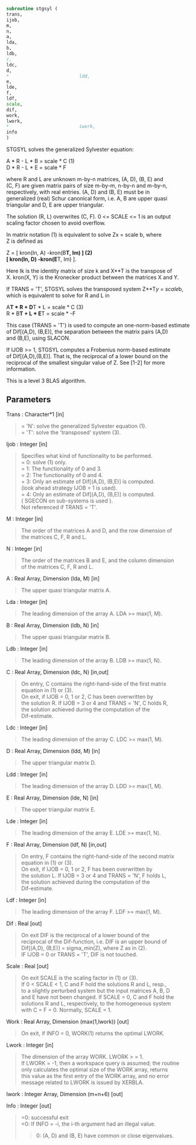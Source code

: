 ```fortran  
subroutine stgsyl (  
trans,  
ijob,  
m,  
n,  
a,  
lda,  
b,  
ldb,  
c,  
ldc,  
d,  
*                          ldd,  
e,  
lde,  
f,  
ldf,  
scale,  
dif,  
work,  
lwork,  
*                          iwork,  
info  
)  
```  
  
STGSYL solves the generalized Sylvester equation:  
  
A * R - L * B = scale * C                 (1)  
D * R - L * E = scale * F  
  
where R and L are unknown m-by-n matrices, (A, D), (B, E) and  
(C, F) are given matrix pairs of size m-by-m, n-by-n and m-by-n,  
respectively, with real entries. (A, D) and (B, E) must be in  
generalized (real) Schur canonical form, i.e. A, B are upper quasi  
triangular and D, E are upper triangular.  
  
The solution (R, L) overwrites (C, F). 0 <= SCALE <= 1 is an output  
scaling factor chosen to avoid overflow.  
  
In matrix notation (1) is equivalent to solve  Zx = scale b, where  
Z is defined as  
  
Z = [ kron(In, A)  -kron(B**T, Im) ]         (2)  
[ kron(In, D)  -kron(E**T, Im) ].  
  
Here Ik is the identity matrix of size k and X**T is the transpose of  
X. kron(X, Y) is the Kronecker product between the matrices X and Y.  
  
If TRANS = 'T', STGSYL solves the transposed system Z**T*y = scale*b,  
which is equivalent to solve for R and L in  
  
A**T * R + D**T * L = scale * C           (3)  
R * B**T + L * E**T = scale * -F  
  
This case (TRANS = 'T') is used to compute an one-norm-based estimate  
of Dif[(A,D), (B,E)], the separation between the matrix pairs (A,D)  
and (B,E), using SLACON.  
  
If IJOB >= 1, STGSYL computes a Frobenius norm-based estimate  
of Dif[(A,D),(B,E)]. That is, the reciprocal of a lower bound on the  
reciprocal of the smallest singular value of Z. See [1-2] for more  
information.  
  
This is a level 3 BLAS algorithm.  
  
## Parameters  
Trans : Character*1 [in]  
> = 'N': solve the generalized Sylvester equation (1).  
> = 'T': solve the 'transposed' system (3).  
  
Ijob : Integer [in]  
> Specifies what kind of functionality to be performed.  
> = 0: solve (1) only.  
> = 1: The functionality of 0 and 3.  
> = 2: The functionality of 0 and 4.  
> = 3: Only an estimate of Dif[(A,D), (B,E)] is computed.  
> (look ahead strategy IJOB  = 1 is used).  
> = 4: Only an estimate of Dif[(A,D), (B,E)] is computed.  
> ( SGECON on sub-systems is used ).  
> Not referenced if TRANS = 'T'.  
  
M : Integer [in]  
> The order of the matrices A and D, and the row dimension of  
> the matrices C, F, R and L.  
  
N : Integer [in]  
> The order of the matrices B and E, and the column dimension  
> of the matrices C, F, R and L.  
  
A : Real Array, Dimension (lda, M) [in]  
> The upper quasi triangular matrix A.  
  
Lda : Integer [in]  
> The leading dimension of the array A. LDA >= max(1, M).  
  
B : Real Array, Dimension (ldb, N) [in]  
> The upper quasi triangular matrix B.  
  
Ldb : Integer [in]  
> The leading dimension of the array B. LDB >= max(1, N).  
  
C : Real Array, Dimension (ldc, N) [in,out]  
> On entry, C contains the right-hand-side of the first matrix  
> equation in (1) or (3).  
> On exit, if IJOB = 0, 1 or 2, C has been overwritten by  
> the solution R. If IJOB = 3 or 4 and TRANS = 'N', C holds R,  
> the solution achieved during the computation of the  
> Dif-estimate.  
  
Ldc : Integer [in]  
> The leading dimension of the array C. LDC >= max(1, M).  
  
D : Real Array, Dimension (ldd, M) [in]  
> The upper triangular matrix D.  
  
Ldd : Integer [in]  
> The leading dimension of the array D. LDD >= max(1, M).  
  
E : Real Array, Dimension (lde, N) [in]  
> The upper triangular matrix E.  
  
Lde : Integer [in]  
> The leading dimension of the array E. LDE >= max(1, N).  
  
F : Real Array, Dimension (ldf, N) [in,out]  
> On entry, F contains the right-hand-side of the second matrix  
> equation in (1) or (3).  
> On exit, if IJOB = 0, 1 or 2, F has been overwritten by  
> the solution L. If IJOB = 3 or 4 and TRANS = 'N', F holds L,  
> the solution achieved during the computation of the  
> Dif-estimate.  
  
Ldf : Integer [in]  
> The leading dimension of the array F. LDF >= max(1, M).  
  
Dif : Real [out]  
> On exit DIF is the reciprocal of a lower bound of the  
> reciprocal of the Dif-function, i.e. DIF is an upper bound of  
> Dif[(A,D), (B,E)] = sigma_min(Z), where Z as in (2).  
> IF IJOB = 0 or TRANS = 'T', DIF is not touched.  
  
Scale : Real [out]  
> On exit SCALE is the scaling factor in (1) or (3).  
> If 0 < SCALE < 1, C and F hold the solutions R and L, resp.,  
> to a slightly perturbed system but the input matrices A, B, D  
> and E have not been changed. If SCALE = 0, C and F hold the  
> solutions R and L, respectively, to the homogeneous system  
> with C = F = 0. Normally, SCALE = 1.  
  
Work : Real Array, Dimension (max(1,lwork)) [out]  
> On exit, if INFO = 0, WORK(1) returns the optimal LWORK.  
  
Lwork : Integer [in]  
> The dimension of the array WORK. LWORK > = 1.  
> If LWORK = -1, then a workspace query is assumed; the routine  
> only calculates the optimal size of the WORK array, returns  
> this value as the first entry of the WORK array, and no error  
> message related to LWORK is issued by XERBLA.  
  
Iwork : Integer Array, Dimension (m+n+6) [out]  
  
Info : Integer [out]  
> =0: successful exit  
> <0: If INFO = -i, the i-th argument had an illegal value.  
> >0: (A, D) and (B, E) have common or close eigenvalues.  
  
